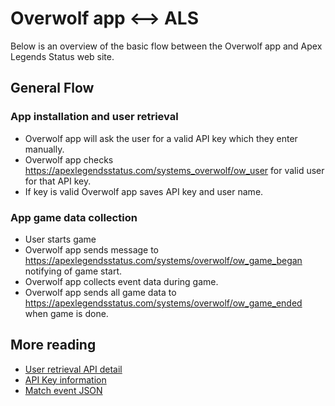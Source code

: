# Overwolf app <--> ALS

Below is an overview of the basic flow between the Overwolf app and Apex Legends Status web site.

## General Flow
### App installation and user retrieval
* Overwolf app will ask the user for a valid API key which they enter manually.
* Overwolf app checks https://apexlegendsstatus.com/systems_overwolf/ow_user for valid user for that API key.
* If key is valid Overwolf app saves API key and user name.

### App game data collection
* User starts game
* Overwolf app sends message to https://apexlegendsstatus.com/systems/overwolf/ow_game_began notifying of game start.
* Overwolf app collects event data during game.
* Overwolf app sends all game data to https://apexlegendsstatus.com/systems/overwolf/ow_game_ended when game is done.

## More reading
* [User retrieval API detail](docs/ow_user.md)
* [API Key information](docs/api_key.md)
* [Match event JSON](docs/match_events.md)
